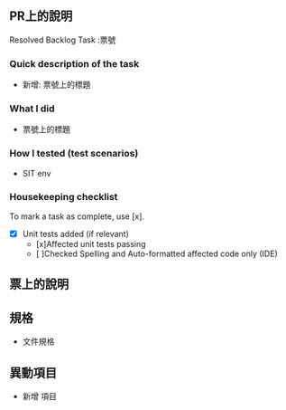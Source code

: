 

## PR上的說明

Resolved Backlog Task :票號

### Quick description of the task
- 新增: 票號上的標題

### What I did
- 票號上的標題

### How I tested (test scenarios)
- SIT env
### Housekeeping checklist
To mark a task as complete, use [x].

- [x] Unit tests added (if relevant)
  - [x]Affected unit tests passing
  - [ ]Checked Spelling and Auto-formatted affected code only (IDE)


## 票上的說明

## 規格

- 文件規格

## 異動項目

- 新增 項目